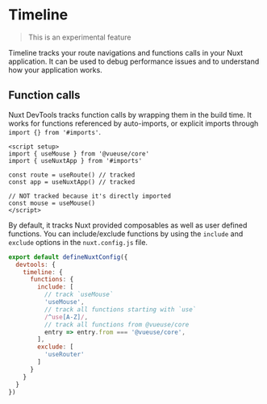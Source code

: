# Timeline

<p>
<blockquote text-orange bg-orange:10 py1>
This is an experimental feature
</blockquote>
</p>

Timeline tracks your route navigations and functions calls in your Nuxt application. It can be used to debug performance issues and to understand how your application works.

## Function calls

Nuxt DevTools tracks function calls by wrapping them in the build time. It works for functions referenced by auto-imports, or explicit imports through `import {} from '#imports'`.

```vue
<script setup>
import { useMouse } from '@vueuse/core'
import { useNuxtApp } from '#imports'

const route = useRoute() // tracked
const app = useNuxtApp() // tracked

// NOT tracked because it's directly imported
const mouse = useMouse()
</script>
```

By default, it tracks Nuxt provided composables as well as user defined functions. You can include/exclude functions by using the `include` and `exclude` options in the `nuxt.config.js` file.

```js
export default defineNuxtConfig({
  devtools: {
    timeline: {
      functions: {
        include: [
          // track `useMouse`
          'useMouse',
          // track all functions starting with `use`
          /^use[A-Z]/,
          // track all functions from @vueuse/core
          entry => entry.from === '@vueuse/core',
        ],
        exclude: [
          'useRouter'
        ]
      }
    }
  }
})
```
